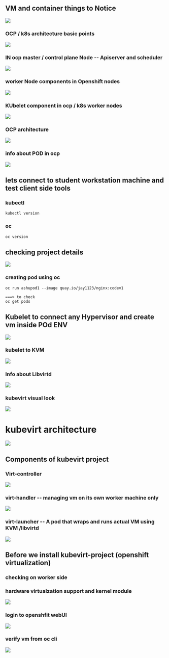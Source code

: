 ## VM and container things to Notice 

<img src="vm1.png">

### OCP / k8s architecture basic points 

<img src="vm2.png">

### IN ocp master / control plane Node -- Apiserver and scheduler 

<img src="vm3.png">

### worker Node components in Openshift nodes 

<img src="vm4.png">

### KUbelet component in ocp / k8s worker nodes 

<img src="vm5.png">

### OCP architecture 

<img src="vm6.png">

### info about POD in ocp 

<img src="pod1.png">

## lets connect to student workstation machine and test client side tools 

### kubectl 

```
kubectl version 
```

### oc 

```
oc version 
```

## checking project details 

<img src="ns1.png">

### creating pod using oc 

```
oc run ashupod1 --image quay.io/jay1123/nginx:codev1 

===> to check 
oc get pods
```

## Kubelet to connect any Hypervisor and create vm inside POd ENV 

<img src="kvm1.png">


### kubelet to KVM

<img src="kvm2.png">

### Info about Libvirtd 

<img src="kvm3.png">

### kubevirt visual look 

<img src="kvm4.png">

# kubevirt architecture 

<img src="kvm5.png">

## Components of kubevirt project 

### Virt-controller

<img src="kvm6.png">

### virt-handler -- managing vm on its own worker machine only

<img src="kvm7.png">

### virt-launcher --  A pod that wraps and runs actual VM using KVM /libvirtd

<img src="kvm8.png">

## Before we install kubevirt-project  (openshift virtualization)

### checking on worker side 

### hardware virtualzation support and kernel module 

<img src="virt1.png">

### login to openshfit webUI 

<img src="virt2.png">



### verify vm from oc cli 

<img src="virt3.png">